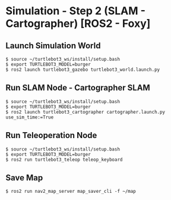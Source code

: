 # Simulation - Step 2 (SLAM - Cartographer)  [ROS2 - Foxy]

## Launch Simulation World
```shell
$ source ~/turtlebot3_ws/install/setup.bash
$ export TURTLEBOT3_MODEL=burger
$ ros2 launch turtlebot3_gazebo turtlebot3_world.launch.py
```

## Run SLAM Node - Cartographer SLAM
```shell
$ source ~/turtlebot3_ws/install/setup.bash
$ export TURTLEBOT3_MODEL=burger
$ ros2 launch turtlebot3_cartographer cartographer.launch.py use_sim_time:=True
```

## Run Teleoperation Node
```shell
$ source ~/turtlebot3_ws/install/setup.bash
$ export TURTLEBOT3_MODEL=burger
$ ros2 run turtlebot3_teleop teleop_keyboard
```

## Save Map
```shell
$ ros2 run nav2_map_server map_saver_cli -f ~/map
```

